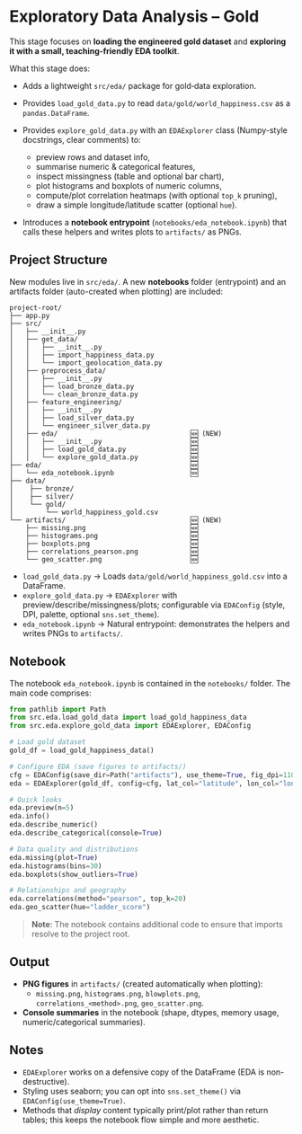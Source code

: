 # Exploratory Data Analysis – Gold

This stage focuses on **loading the engineered gold dataset** and **exploring it with a small, teaching‑friendly EDA toolkit**.

What this stage does:

* Adds a lightweight `src/eda/` package for gold‑data exploration.
* Provides `load_gold_data.py` to read `data/gold/world_happiness.csv` as a `pandas.DataFrame`.
* Provides `explore_gold_data.py` with an `EDAExplorer` class (Numpy-style docstrings, clear comments) to:

  * preview rows and dataset info,
  * summarise numeric & categorical features,
  * inspect missingness (table and optional bar chart),
  * plot histograms and boxplots of numeric columns,
  * compute/plot correlation heatmaps (with optional `top_k` pruning),
  * draw a simple longitude/latitude scatter (optional `hue`).

* Introduces a **notebook entrypoint** (`notebooks/eda_notebook.ipynb`) that calls these helpers and writes plots to `artifacts/` as PNGs.

## Project Structure

New modules live in `src/eda/`. A new **notebooks** folder (entrypoint) and an artifacts folder (auto-created when plotting) are included:

```
project-root/
├── app.py
├── src/
│   ├── __init__.py
│   ├── get_data/
│   │   ├── __init__.py
│   │   ├── import_happiness_data.py
│   │   └── import_geolocation_data.py
│   ├── preprocess_data/
│   │   ├── __init__.py
│   │   ├── load_bronze_data.py
│   │   └── clean_bronze_data.py
│   ├── feature_engineering/                  
│   │   ├── __init__.py                      
│   │   ├── load_silver_data.py              
│   │   └── engineer_silver_data.py          
│   ├── eda/                                 🆕 (NEW)
│   │   ├── __init__.py                      🆕 
│   │   ├── load_gold_data.py                🆕
│   │   └── explore_gold_data.py             🆕
├── eda/                                     🆕
│   └── eda_notebook.ipynb                   🆕
├── data/
│    ├── bronze/
│    ├── silver/
│    └── gold/                               
│        └── world_happiness_gold.csv        
└── artifacts/                               🆕 (NEW)
    ├── missing.png                          🆕 
    ├── histograms.png                       🆕
    ├── boxplots.png                         🆕
    ├── correlations_pearson.png             🆕
    └── geo_scatter.png                      🆕
```

* `load_gold_data.py` -> Loads `data/gold/world_happiness_gold.csv` into a DataFrame. 
* `explore_gold_data.py` -> `EDAExplorer` with preview/describe/missingness/plots; configurable via `EDAConfig` (style, DPI, palette, optional `sns.set_theme`).
* `eda_notebook.ipynb` -> Natural entrypoint: demonstrates the helpers and writes PNGs to `artifacts/`.

## Notebook
The notebook `eda_notebook.ipynb` is contained in the `notebooks/` folder. The main code comprises:

```python
from pathlib import Path
from src.eda.load_gold_data import load_gold_happiness_data
from src.eda.explore_gold_data import EDAExplorer, EDAConfig

# Load gold dataset
gold_df = load_gold_happiness_data()

# Configure EDA (save figures to artifacts/)
cfg = EDAConfig(save_dir=Path("artifacts"), use_theme=True, fig_dpi=110)
eda = EDAExplorer(gold_df, config=cfg, lat_col="latitude", lon_col="longitude")

# Quick looks
eda.preview(n=5)
eda.info()
eda.describe_numeric()
eda.describe_categorical(console=True)

# Data quality and distributions
eda.missing(plot=True)
eda.histograms(bins=30)
eda.boxplots(show_outliers=True)

# Relationships and geography
eda.correlations(method="pearson", top_k=20)
eda.geo_scatter(hue="ladder_score")
```
> **Note**: The notebook contains additional code to ensure that imports resolve to the project root.

## Output
* **PNG figures** in `artifacts/` (created automatically when plotting):
  * `missing.png`, `histograms.png`, `blowplots.png`, `correlations_<method>.png`, `geo_scatter.png`.
* **Console summaries** in the notebook (shape, dtypes, memory usage, numeric/categorical summaries).

## Notes
* `EDAExplorer` works on a defensive copy of the DataFrame (EDA is non-destructive).
* Styling uses seaborn; you can opt into `sns.set_theme()` via `EDAConfig(use_theme=True)`.
* Methods that *display* content typically print/plot rather than return tables; this keeps the notebook flow simple and more aesthetic.
